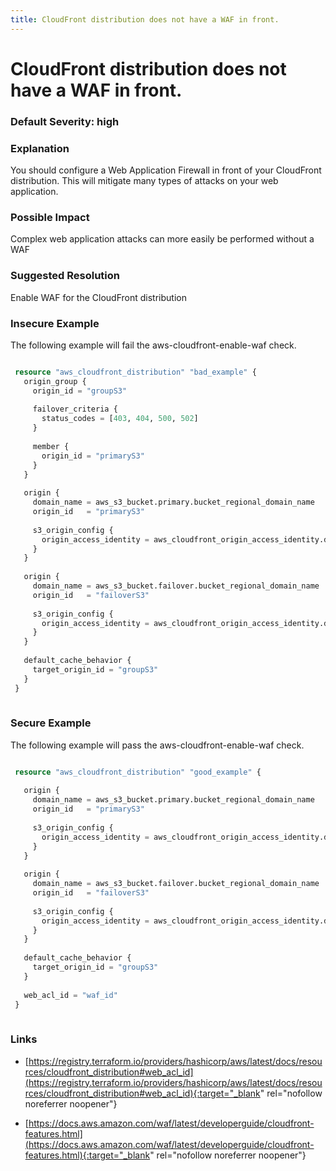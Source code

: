 ```yaml
---
title: CloudFront distribution does not have a WAF in front.
---
```


# CloudFront distribution does not have a WAF in front.

### Default Severity: <span class="severity high">high</span>

### Explanation

You should configure a Web Application Firewall in front of your CloudFront distribution. This will mitigate many types of attacks on your web application.

### Possible Impact
Complex web application attacks can more easily be performed without a WAF

### Suggested Resolution
Enable WAF for the CloudFront distribution


### Insecure Example

The following example will fail the aws-cloudfront-enable-waf check.
```terraform

 resource "aws_cloudfront_distribution" "bad_example" {
   origin_group {
     origin_id = "groupS3"
 
     failover_criteria {
       status_codes = [403, 404, 500, 502]
     }
 
     member {
       origin_id = "primaryS3"
     }
   }
 
   origin {
     domain_name = aws_s3_bucket.primary.bucket_regional_domain_name
     origin_id   = "primaryS3"
 
     s3_origin_config {
       origin_access_identity = aws_cloudfront_origin_access_identity.default.cloudfront_access_identity_path
     }
   }
 
   origin {
     domain_name = aws_s3_bucket.failover.bucket_regional_domain_name
     origin_id   = "failoverS3"
 
     s3_origin_config {
       origin_access_identity = aws_cloudfront_origin_access_identity.default.cloudfront_access_identity_path
     }
   }
 
   default_cache_behavior {
     target_origin_id = "groupS3"
   }
 }
 
```



### Secure Example

The following example will pass the aws-cloudfront-enable-waf check.
```terraform

 resource "aws_cloudfront_distribution" "good_example" {
 
   origin {
     domain_name = aws_s3_bucket.primary.bucket_regional_domain_name
     origin_id   = "primaryS3"
 
     s3_origin_config {
       origin_access_identity = aws_cloudfront_origin_access_identity.default.cloudfront_access_identity_path
     }
   }
 
   origin {
     domain_name = aws_s3_bucket.failover.bucket_regional_domain_name
     origin_id   = "failoverS3"
 
     s3_origin_config {
       origin_access_identity = aws_cloudfront_origin_access_identity.default.cloudfront_access_identity_path
     }
   }
 
   default_cache_behavior {
     target_origin_id = "groupS3"
   }
 
   web_acl_id = "waf_id"
 }
 
```



### Links


- [https://registry.terraform.io/providers/hashicorp/aws/latest/docs/resources/cloudfront_distribution#web_acl_id](https://registry.terraform.io/providers/hashicorp/aws/latest/docs/resources/cloudfront_distribution#web_acl_id){:target="_blank" rel="nofollow noreferrer noopener"}

- [https://docs.aws.amazon.com/waf/latest/developerguide/cloudfront-features.html](https://docs.aws.amazon.com/waf/latest/developerguide/cloudfront-features.html){:target="_blank" rel="nofollow noreferrer noopener"}



